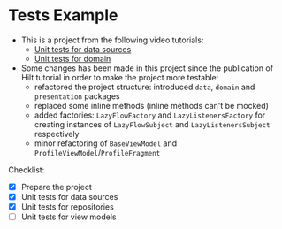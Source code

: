 # Tests Example

- This is a project from the following video tutorials:
  - [Unit tests for data sources](https://youtu.be/YH4dP94giJ0)
  - [Unit tests for domain](https://youtu.be/vpiVlpPr6nk)
- Some changes has been made in this project since the publication of Hilt tutorial in order to make the project more testable:
  - refactored the project structure: introduced `data`, `domain` and `presentation` packages
  - replaced some inline methods (inline methods can't be mocked)
  - added factories: `LazyFlowFactory` and `LazyListenersFactory` for creating instances of `LazyFlowSubject` and `LazyListenersSubject` respectively
  - minor refactoring of `BaseViewModel` and `ProfileViewModel`/`ProfileFragment`

Checklist:
- [x] Prepare the project
- [x] Unit tests for data sources
- [x] Unit tests for repositories
- [ ] Unit tests for view models
